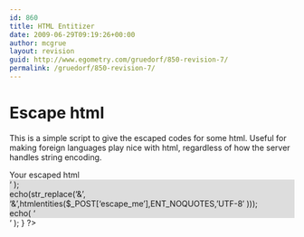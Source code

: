 ```yaml
---
id: 860
title: HTML Entitizer
date: 2009-06-29T09:19:26+00:00
author: mcgrue
layout: revision
guid: http://www.egometry.com/gruedorf/850-revision-7/
permalink: /gruedorf/850-revision-7/
---
```

# Escape html

This is a simple script to give the escaped codes for some html. Useful for making foreign languages play nice with html, regardless of how the server handles string encoding.

<?

if( isset($_POST['escape_me']) ) {
echo( '

<h2>Your escaped html</h2> 

<div style="background-color: #ddd;">
  &#8216; );<br /> echo(str_replace(&#8216;&&#8217;, &#8216;&&#8217;,htmlentities($_POST[&#8216;escape_me&#8217;],ENT_NOQUOTES,&#8217;UTF-8&#8242; )));<br /> echo( &#8216;
</div>

&#8216; );  
}

?>
